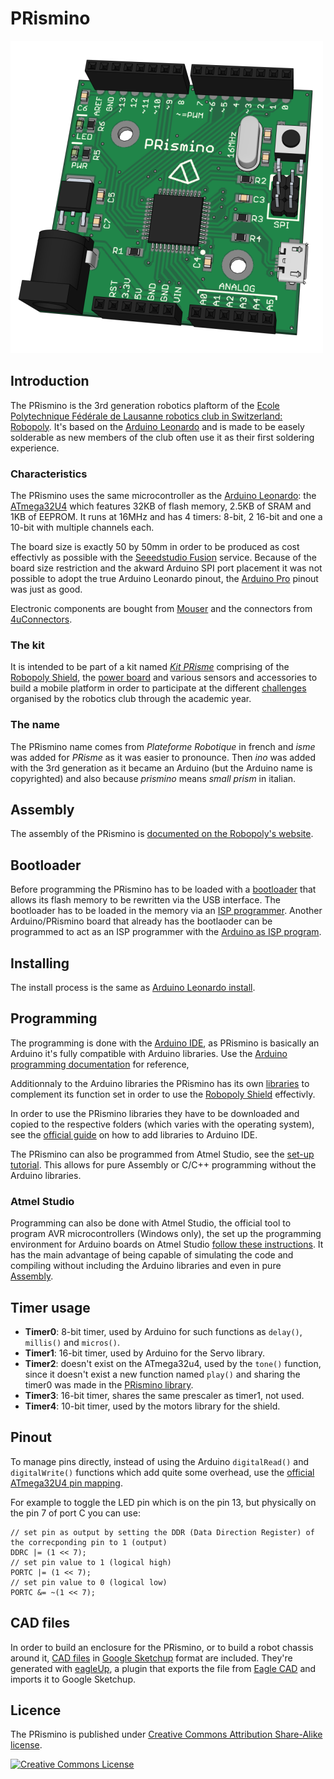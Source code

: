 # PRismino

![PRismino](prismino.png)

## Introduction
The PRismino is the 3rd generation robotics plaftorm of the [Ecole Polytechnique Fédérale de Lausanne robotics club in Switzerland: Robopoly](http://robopoly.epfl.ch/). It's based on the [Arduino Leonardo](http://arduino.cc/en/Main/ArduinoBoardLeonardo) and is made to be easely solderable as new members of the club often use it as their first soldering experience.

### Characteristics
The PRismino uses the same microcontroller as the [Arduino Leonardo](http://arduino.cc/en/Main/ArduinoBoardLeonardo): the [ATmega32U4](http://www.atmel.com/Images/doc7766.pdf) which features 32KB of flash memory, 2.5KB of SRAM and 1KB of EEPROM. It runs at 16MHz and has 4 timers: 8-bit, 2 16-bit and one a 10-bit with multiple channels each.

The board size is exactly 50 by 50mm in order to be produced as cost effectivly as possible with the [Seeedstudio Fusion](http://www.seeedstudio.com/depot/fusion-pcb-service-2-layers-p-835.html) service. Because of the board size restriction and the akward Arduino SPI port placement it was not possible to adopt the true Arduino Leonardo pinout, the [Arduino Pro](http://arduino.cc/en/Main/ArduinoBoardPro) pinout was just as good.

Electronic components are bought from [Mouser](http://ch.mouser.com/) and the connectors from [4uConnectors](http://www.4uconnector.com/).

### The kit
It is intended to be part of a kit named [_Kit PRisme_](http://robopoly.epfl.ch/prisme-en) comprising of the [Robopoly Shield](#), the [power board](#) and various sensors and accessories to build a mobile platform in order to participate at the different [challenges](http://robopoly.epfl.ch/contests) organised by the robotics club through the academic year.

### The name
The PRismino name comes from _Plateforme Robotique_ in french and _isme_ was added for _PRisme_ as it was easier to pronounce. Then _ino_ was added with the 3rd generation as it became an Arduino (but the Arduino name is copyrighted) and also because _prismino_ means _small prism_ in italian.

## Assembly
The assembly of the PRismino is [documented on the Robopoly's website](http://robopoly.epfl.ch/prisme/assemblage).

## Bootloader
Before programming the PRismino has to be loaded with a [bootloader](http://arduino.cc/en/Hacking/Bootloader?from=Main.Bootloader) that allows its flash memory to be rewritten via the USB interface. The bootloader has to be loaded in the memory via an [ISP programmer](http://en.wikipedia.org/wiki/In-system_programming). Another Arduino/PRismino board that already has the bootlaoder can be programmed to act as an ISP programmer with the [Arduino as ISP program](http://arduino.cc/en/Tutorial/ArduinoISP).

## Installing

The install process is the same as [Arduino Leonardo install](http://arduino.cc/en/Guide/ArduinoLeonardo).

## Programming
The programming is done with the [Arduino IDE](http://arduino.cc/en/Main/Software), as PRismino is basically an Arduino it's fully compatible with Arduino libraries. Use the [Arduino programming documentation](http://arduino.cc/en/Reference/HomePage) for reference,

Additionnaly to the Arduino libraries the PRismino has its own [libraries](#) to complement its function set in order to use the [Robopoly Shield](#) effectivly.

In order to use the PRismino libraries they have to be downloaded and copied to the respective folders (which varies with the operating system), see the [official guide](http://arduino.cc/en/Guide/Libraries) on how to add libraries to Arduino IDE.

The PRismino can also be programmed from Atmel Studio, see the [set-up tutorial](#). This allows for pure Assembly or C/C++ programming without the Arduino libraries.

### Atmel Studio

Programming can also be done with Atmel Studio, the official tool to program AVR microcontrollers (Windows only), the set up the programming environment for Arduino boards on Atmel Studio [follow these instructions](#). It has the main advantage of being capable of simulating the code and compiling without including the Arduino libraries and even in pure [Assembly](http://en.wikipedia.org/wiki/Assembly_language).

## Timer usage

* **Timer0**: 8-bit timer, used by Arduino for such functions as `delay()`, `millis()` and `micros()`.
* **Timer1**: 16-bit timer, used by Arduino for the Servo library.
* **Timer2**: doesn't exist on the ATmega32u4, used by the `tone()` function, since it doesn't exist a new function named `play()` and sharing the timer0 was made in the [PRismino library](#).
* **Timer3**: 16-bit timer, shares the same prescaler as timer1, not used.
* **Timer4**: 10-bit timer, used by the motors library for the shield.

## Pinout

To manage pins directly, instead of using the Arduino `digitalRead()` and `digitalWrite()` functions which add quite some overhead, use the [official ATmega32U4 pin mapping](http://arduino.cc/en/Hacking/PinMapping32u4).

For example to toggle the LED pin which is on the pin 13, but physically on the pin 7 of port C you can use:

    // set pin as output by setting the DDR (Data Direction Register) of the correcponding pin to 1 (output)
    DDRC |= (1 << 7);
    // set pin value to 1 (logical high)
    PORTC |= (1 << 7);
    // set pin value to 0 (logical low)
    PORTC &= ~(1 << 7);

## CAD files

In order to build an enclosure for the PRismino, or to build a robot chassis around it, [CAD files](#) in [Google Sketchup](http://www.sketchup.com) format are included. They're generated with [eagleUp](http://eagleup.wordpress.com/), a plugin that exports the file from [Eagle CAD](http://www.cadsoftusa.com) and imports it to Google Sketchup.

## Licence
The PRismino is published under [Creative Commons Attribution Share-Alike license](http://creativecommons.org/licenses/by-sa/3.0/).

[![Creative Commons License](http://i.creativecommons.org/l/by-sa/3.0/88x31.png)](http://creativecommons.org/licenses/by-sa/3.0/)
